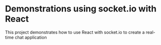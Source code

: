 # Demonstrations using socket.io with React
This project demonstrates how to use React with socket.io to create a real-time chat application
